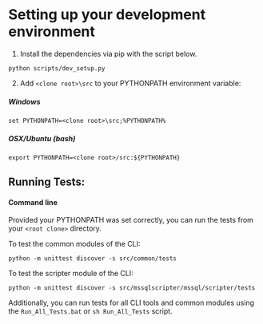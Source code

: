 Setting up your development environment
========================================
1.	Install the dependencies via pip with the script below.
  ```Shell
  python scripts/dev_setup.py
  ```
2.  Add `<clone root>\src` to your PYTHONPATH environment variable:
  
  ##### Windows
  ```BatchFile
  set PYTHONPATH=<clone root>\src;%PYTHONPATH%
  ```
  
  ##### OSX/Ubuntu (bash)
  ```Shell
  export PYTHONPATH=<clone root>/src:${PYTHONPATH}
  ```
## Running Tests:
#### Command line
  Provided your PYTHONPATH was set correctly, you can run the tests from your `<root clone>` directory.

  To test the common modules of the CLI:
  ```BatchFile
  python -m unittest discover -s src/common/tests
  ```
 
  To test the scripter module of the CLI:
  ```BatchFile
  python -m unittest discover -s src/mssqlscripter/mssql/scripter/tests
  ```

  Additionally, you can run tests for all CLI tools and common modules using the `Run_All_Tests.bat` or `sh Run_All_Tests` script.
